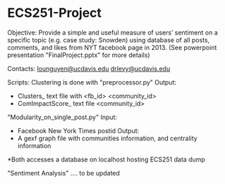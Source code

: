 # ECS251-Project
Objective: Provide a simple and useful measure of users’ sentiment on a specific topic (e.g. case study: Snowden)
using database of all posts, comments, and likes from NYT facebook page in 2013. 
(See powerpoint presentation "FinalProject.pptx" for more details)

Contacts:
lounguyen@ucdavis.edu
drlevy@ucdavis.edu

Scripts:
Clustering is done with 
"preprocessor.py" 
Output: 
  - Clusters_  text file with <fb_id> <community_id>
  - ComImpactScore_  text file <community_id> <impact ranking>

"Modularity_on_single_post.py"
Input:
  - Facebook New York Times postid
Output:
  - A gexf graph file with communities information, and centrality information
  
  *Both accesses a database on localhost hosting ECS251 data dump
  
"Sentiment Analysis"
.... to be updated

